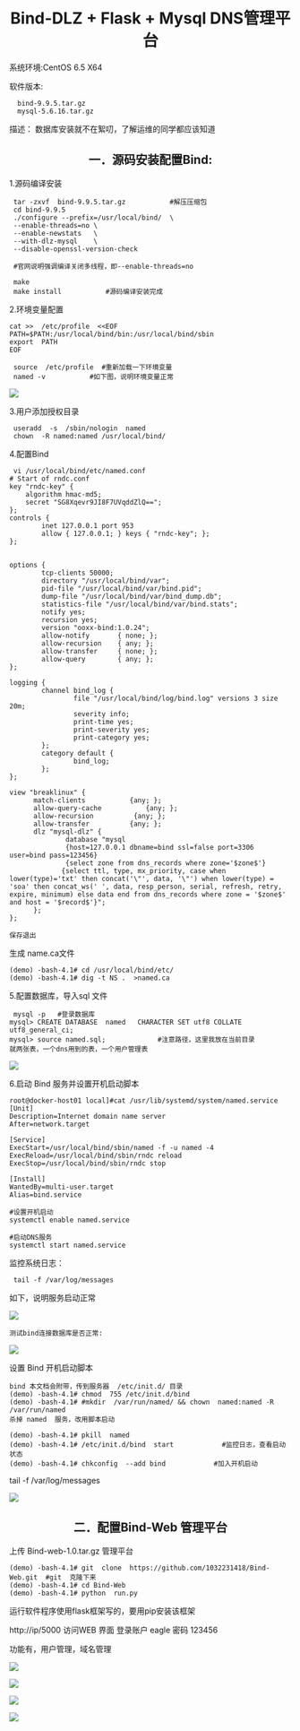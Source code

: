 

<h1 align = "center">Bind-DLZ + Flask  + Mysql  DNS管理平台 </h1>

系统环境:CentOS 6.5 X64

软件版本: 

      bind-9.9.5.tar.gz  
      mysql-5.6.16.tar.gz
描述： 
数据库安装就不在絮叨，了解运维的同学都应该知道

<h2 align = "center">一．源码安装配置Bind: </h2>

1.源码编译安装

	 tar -zxvf  bind-9.9.5.tar.gz           #解压压缩包
	 cd bind-9.9.5
	 ./configure --prefix=/usr/local/bind/  \
	 --enable-threads=no \
	 --enable-newstats   \
	 --with-dlz-mysql    \
	 --disable-openssl-version-check
	 
     #官网说明强调编译关闭多线程，即--enable-threads=no
	 
     make
	 make install           #源码编译安装完成

 
2.环境变量配置

	cat >>  /etc/profile  <<EOF 
	PATH=$PATH:/usr/local/bind/bin:/usr/local/bind/sbin
	export  PATH
	EOF

	 source  /etc/profile  #重新加载一下环境变量
	 named -v           #如下图，说明环境变量正常


	 
![](https://github.com/1032231418/doc/blob/master/images/1.png?raw=true)


3.用户添加授权目录

	 useradd  -s  /sbin/nologin  named
	 chown  -R named:named /usr/local/bind/





4.配置Bind
```
 vi /usr/local/bind/etc/named.conf
# Start of rndc.conf
key "rndc-key" {
	algorithm hmac-md5;
	secret "SG8Xqevr9JI8F7UVqddZlQ==";
};
controls {
        inet 127.0.0.1 port 953
        allow { 127.0.0.1; } keys { "rndc-key"; };
};


options {
        tcp-clients 50000;
        directory "/usr/local/bind/var";
        pid-file "/usr/local/bind/var/bind.pid";
        dump-file "/usr/local/bind/var/bind_dump.db";
        statistics-file "/usr/local/bind/var/bind.stats";
        notify yes;
        recursion yes;
        version "ooxx-bind:1.0.24";
        allow-notify       { none; };
        allow-recursion    { any; };
        allow-transfer     { none; };
        allow-query        { any; };
};

logging {
        channel bind_log {
                file "/usr/local/bind/log/bind.log" versions 3 size 20m;
                severity info;
                print-time yes;
                print-severity yes;
                print-category yes;
        };
        category default {
                bind_log;
        };
};

view "breaklinux" {
      match-clients           {any; };
      allow-query-cache           {any; };
      allow-recursion          {any; };
      allow-transfer          {any; };
      dlz "mysql-dlz" {
              database "mysql
              {host=127.0.0.1 dbname=bind ssl=false port=3306 user=bind pass=123456}
              {select zone from dns_records where zone='$zone$'}
             {select ttl, type, mx_priority, case when lower(type)='txt' then concat('\"', data, '\"') when lower(type) = 'soa' then concat_ws(' ', data, resp_person, serial, refresh, retry, expire, minimum) else data end from dns_records where zone = '$zone$' and host = '$record$'}";
      };
};

保存退出
```
生成 name.ca文件

	(demo) -bash-4.1# cd /usr/local/bind/etc/
	(demo) -bash-4.1# dig -t NS .  >named.ca

5.配置数据库，导入sql 文件

	 mysql -p   #登录数据库
	mysql> CREATE DATABASE  named   CHARACTER SET utf8 COLLATE utf8_general_ci; 
	mysql> source named.sql;             #注意路径，这里我放在当前目录
	就两张表，一个dns用到的表，一个用户管理表

![](https://github.com/1032231418/doc/blob/master/images/2.png?raw=true)


6.启动  Bind 服务并设置开机启动脚本
```
root@docker-host01 local]#cat /usr/lib/systemd/system/named.service
[Unit]
Description=Internet domain name server
After=network.target

[Service]
ExecStart=/usr/local/bind/sbin/named -f -u named -4
ExecReload=/usr/local/bind/sbin/rndc reload
ExecStop=/usr/local/bind/sbin/rndc stop

[Install]
WantedBy=multi-user.target
Alias=bind.service

#设置开机启动
systemctl enable named.service

#启动DNS服务
systemctl start named.service
```
监控系统日志：

	 tail -f /var/log/messages
	 
如下，说明服务启动正常

![](https://github.com/1032231418/doc/blob/master/images/3.png?raw=true)

	测试bind连接数据库是否正常:

![](https://github.com/1032231418/doc/blob/master/images/4.png?raw=true)


设置 Bind  开机启动脚本

	bind 本文档会附带，传到服务器  /etc/init.d/ 目录
	(demo) -bash-4.1# chmod  755 /etc/init.d/bind 
	(demo) -bash-4.1# #mkdir  /var/run/named/ && chown  named:named -R /var/run/named 
	杀掉 named  服务，改用脚本启动

	(demo) -bash-4.1# pkill  named
	(demo) -bash-4.1# /etc/init.d/bind  start            #监控日志，查看启动状态
	(demo) -bash-4.1# chkconfig  --add bind            #加入开机启动
 tail -f /var/log/messages

![](https://github.com/1032231418/doc/blob/master/images/5.png?raw=true)

<h2 align = "center">二．配置Bind-Web 管理平台 </h2>

上传 Bind-web-1.0.tar.gz 管理平台

	(demo) -bash-4.1# git  clone  https://github.com/1032231418/Bind-Web.git  #git  克隆下来
	(demo) -bash-4.1# cd Bind-Web
	(demo) -bash-4.1# python  run.py     

运行软件程序使用flask框架写的，要用pip安装该框架

http://ip/5000   访问WEB 界面 登录账户 eagle 密码 123456

功能有，用户管理，域名管理

![](https://github.com/1032231418/doc/blob/master/images/6.png?raw=true)


![](https://github.com/1032231418/doc/blob/master/images/7.png?raw=true)

![](https://github.com/1032231418/doc/blob/master/images/8.png?raw=true)				

![](https://github.com/1032231418/doc/blob/master/images/jiexi.png?raw=true)

